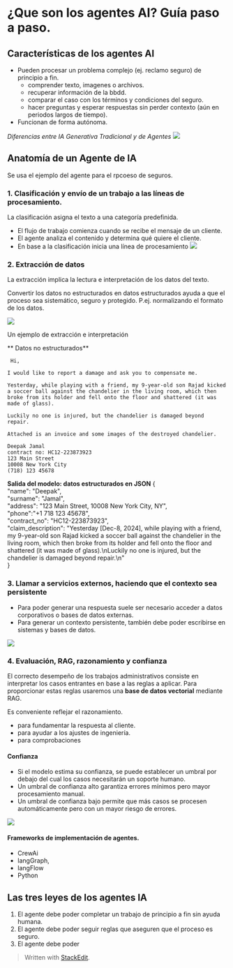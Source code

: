 

# ¿Que son los agentes AI? Guía paso a paso.

## Características de los agentes AI
- Pueden procesar un problema complejo (ej. reclamo seguro) de principio a fin.
	- comprender texto, imagenes o archivos.
	- recuperar información de la bbdd.
	- comparar el caso con los términos y condiciones del seguro.
	- hacer preguntas y esperar respuestas sin perder contexto (aún en periodos largos de tiempo).
- Funcionan de forma autónoma.

*Diferencias entre IA Generativa Tradicional y de Agentes*
![](https://miro.medium.com/v2/resize:fit:1050/1*7rWViLLiWpoHivd15UHZTQ.png)

## Anatomía de un Agente de IA
Se usa el ejemplo del agente para el rpcoeso de seguros.

### 1. Clasificación y envío de un trabajo a las líneas de procesamiento.

La clasificación asigna el texto a una categoría predefinida.

 - El flujo de trabajo comienza cuando se recibe el mensaje de un cliente.
 - El agente analiza el contenido y determina qué quiere el cliente.
 - En base a la clasificación inicia una línea de procesamiento
 ![](https://miro.medium.com/v2/resize:fit:1500/1*CvV2Yu0Nk43LN7GUDO8JPQ.png)
 
 ### 2. Extracción de datos
 
 La extracción implica la lectura e interpretación de los datos del texto.
 
Convertir los datos no estructurados en datos estructurados ayuda a que el proceso sea sistemático, seguro y protegido. P.ej. normalizando el formato de los datos.

![](https://miro.medium.com/v2/resize:fit:1050/1*Q8o6a2-Fe1FbqIOS7I3EaQ.png)

Un ejemplo de extracción e interpretación

** Datos no estructurados**

	 Hi,  
	  
	I would like to report a damage and ask you to compensate me.  
	  
	Yesterday, while playing with a friend, my 9-year-old son Rajad kicked a soccer ball against the chandelier in the living room, which then broke from its holder and fell onto the floor and shattered (it was made of glass).  
	  
	Luckily no one is injured, but the chandelier is damaged beyond repair.  
	  
	Attached is an invoice and some images of the destroyed chandelier.
	
	Deepak Jamal  
	contract no: HC12-223873923  
	123 Main Street  
	10008 New York City  
	(718) 123 45678


**Salida del modelo: datos estructurados en JSON**
	{  
		"name":  "Deepak",  
		"surname":  "Jamal",  
		"address":  "123 Main Street, 10008 New York City, NY",  
		"phone":"+1 718 123 45678",  
		"contract_no":  "HC12-223873923",  
		"claim_description":  "Yesterday [Dec-8, 2024], while playing with a friend, my 9-year-old son Rajad kicked a soccer ball against the chandelier in the living room, which then broke from its holder and fell onto the floor and shattered (it was made of glass).\nLuckily no one is injured, but the chandelier is damaged beyond repair.\n"  
	}

### 3. Llamar a servicios externos, haciendo que el contexto sea persistente

- Para poder generar una respuesta suele ser necesario acceder a datos corporativos o bases de datos externas.
- Para generar un contexto persistente, también debe poder escribirse en sistemas y bases de datos.

![](https://miro.medium.com/v2/resize:fit:1050/1*UjA1UCxseKtTDiZWDjmVWg.png)


### 4. Evaluación, RAG, razonamiento y confianza

El correcto desempeño de los trabajos administrativos consiste en interpretar los casos entrantes en base a las reglas a aplicar.
Para proporcionar estas reglas usaremos una **base de datos vectorial** mediante RAG.

Es conveniente reflejar el razonamiento.
- para fundamentar la respuesta al cliente.
- para ayudar a los ajustes de ingeniería.
- para comprobaciones

#### Confianza

- Si el modelo estima su confianza, se puede establecer un umbral por debajo del cual los casos necesitarán un soporte humano.
- Un umbral de confianza alto garantiza errores mínimos pero mayor procesamiento manual.
- Un umbral de confianza bajo permite que más casos se procesen automáticamente pero con un mayor riesgo de errores.

![](https://miro.medium.com/v2/resize:fit:1500/1*-kJEBbVKpueHaNxEmvlLXw.png)

#### Frameworks de implementación de agentes.

- CrewAi
- langGraph,
- langFlow
- Python

## Las tres leyes de los agentes IA

1. El agente debe poder completar un trabajo de principio a fin sin ayuda humana.
2. El agente debe poder seguir reglas que aseguren que el proceso es seguro.
3. El agente debe poder 





 
> Written with [StackEdit](https://stackedit.io/).
<!--stackedit_data:
eyJoaXN0b3J5IjpbMTQ2NTExODk0MywtMTIyMDQzODcyNCw5MD
gxMTQ4OTddfQ==
-->